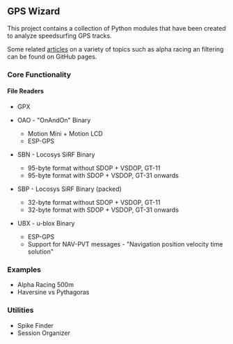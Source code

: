 ## GPS Wizard

This project contains a collection of Python modules that have been created to analyze speedsurfing GPS tracks.

Some related [articles](https://logiqx.github.io/gps-wizard/) on a variety of topics such as alpha racing an filtering can be found on GitHub pages.



### Core Functionality

#### File Readers

- GPX
- OAO - "OnAndOn" Binary
  - Motion Mini + Motion LCD
  - ESP-GPS

- SBN - Locosys SiRF Binary
  - 95-byte format without SDOP + VSDOP, GT-11
  - 95-byte format with SDOP + VSDOP, GT-31 onwards
- SBP - Locosys SiRF Binary (packed)
  - 32-byte format without SDOP + VSDOP, GT-11
  - 32-byte format with SDOP + VSDOP, GT-31 onwards
- UBX - u-blox Binary
  - ESP-GPS
  - Support for NAV-PVT messages - "Navigation position velocity time solution"





### Examples

- Alpha Racing 500m
- Haversine vs Pythagoras



### Utilities

- Spike Finder
- Session Organizer
